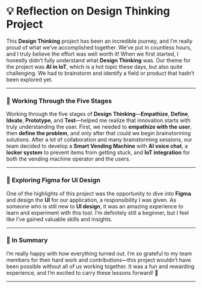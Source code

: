 # 💡 Reflection on Design Thinking Project

This **Design Thinking** project has been an incredible journey, and I’m really proud of what we’ve accomplished together. We’ve put in countless hours, and I truly believe the effort was well worth it! When we first started, I honestly didn’t fully understand what **Design Thinking** was. Our theme for the project was **AI in IoT**, which is a hot topic these days, but also quite challenging. We had to brainstorm and identify a field or product that hadn’t been explored yet.

---

### 🚀 **Working Through the Five Stages**
Working through the five stages of **Design Thinking**—**Empathize**, **Define**, **Ideate**, **Prototype**, and **Test**—helped me realize that innovation starts with truly understanding the user. First, we needed to **empathize with the user**, then **define the problem**, and only after that could we begin brainstorming solutions. After a lot of collaboration and many brainstorming sessions, our team decided to develop a **Smart Vending Machine** with **AI voice chat**, a **locker system** to prevent items from getting stuck, and **IoT integration** for both the vending machine operator and the users.

---

### 🎨 **Exploring Figma for UI Design** 

One of the highlights of this project was the opportunity to dive into **Figma** and design the **UI** for our application, a responsibility I was given. As someone who is still new to **UI design**, it was an amazing experience to learn and experiment with this tool. I’m definitely still a beginner, but I feel like I’ve gained valuable skills and insights.

---

### 🎉 **In Summary**  
I’m really happy with how everything turned out. I’m so grateful to my team members for their hard work and contributions—this project wouldn’t have been possible without all of us working together. It was a fun and rewarding experience, and I’m excited to carry these lessons forward! 🌟

---

